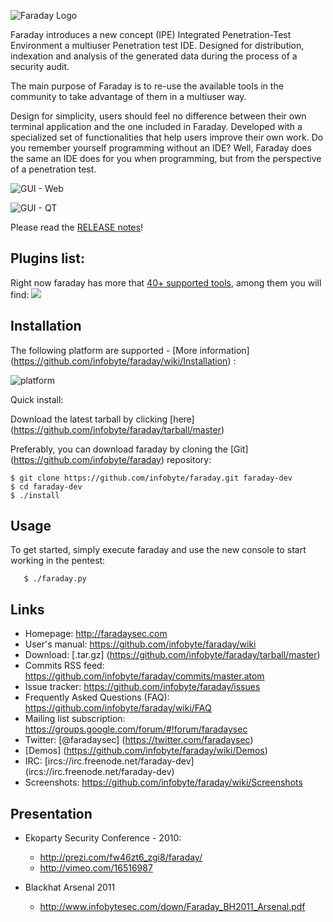 ![Faraday Logo](https://raw.github.com/wiki/infobyte/faraday/images/Faraday-Logo.png)

Faraday introduces a new concept (IPE) Integrated Penetration-Test Environment a multiuser Penetration test IDE. Designed for distribution, indexation and analysis of the generated data during the process of a security audit.

The main purpose of Faraday is to re-use the available tools in the community to take advantage of them in a multiuser way.

Design for simplicity, users should feel no difference between their own terminal application and the one included in Faraday. Developed with a specialized set of functionalities that help users improve their own work. Do you remember yourself programming without an IDE? Well, Faraday does the same an IDE does for you when programming, but from the perspective of a penetration test.

![GUI - Web](https://raw.github.com/wiki/infobyte/faraday/images/GUI_Dashboard_new.png)


![GUI - QT](https://raw.github.com/wiki/infobyte/faraday/images/Faraday-Mainwindow.png)

Please read the [RELEASE notes](https://github.com/infobyte/faraday/blob/master/RELEASE.md)!

Plugins list:
---
Right now faraday has more that [40+ supported tools](https://github.com/infobyte/faraday/wiki/Plugin-List), among them you will find: 
![](https://raw.github.com/wiki/infobyte/faraday/images/plugins/Plugins.png)


Installation
---

The following platform are supported - [More information] (https://github.com/infobyte/faraday/wiki/Installation) :

![platform](https://raw.github.com/wiki/infobyte/faraday/images/platform/supported.png) 


Quick install:

Download the latest tarball by clicking [here] (https://github.com/infobyte/faraday/tarball/master) 

Preferably, you can download faraday by cloning the [Git] (https://github.com/infobyte/faraday) repository:

    $ git clone https://github.com/infobyte/faraday.git faraday-dev
    $ cd faraday-dev
    $ ./install
    


Usage 
----- 

To get started, simply execute faraday and use the new console to start working in the pentest: 

       $ ./faraday.py
    

Links
---

* Homepage: http://faradaysec.com
* User's manual: https://github.com/infobyte/faraday/wiki
* Download: [.tar.gz] (https://github.com/infobyte/faraday/tarball/master)
* Commits RSS feed: https://github.com/infobyte/faraday/commits/master.atom
* Issue tracker: https://github.com/infobyte/faraday/issues
* Frequently Asked Questions (FAQ): https://github.com/infobyte/faraday/wiki/FAQ
* Mailing list subscription: https://groups.google.com/forum/#!forum/faradaysec
* Twitter: [@faradaysec] (https://twitter.com/faradaysec)
* [Demos] (https://github.com/infobyte/faraday/wiki/Demos)
* IRC: [ircs://irc.freenode.net/faraday-dev] (ircs://irc.freenode.net/faraday-dev)
* Screenshots: https://github.com/infobyte/faraday/wiki/Screenshots

Presentation
---
* Ekoparty Security Conference - 2010:
   * http://prezi.com/fw46zt6_zgi8/faraday/
   * http://vimeo.com/16516987

* Blackhat Arsenal 2011
   * http://www.infobytesec.com/down/Faraday_BH2011_Arsenal.pdf

